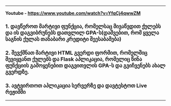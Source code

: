***
**Youtube - https://www.youtube.com/watch?v=YfqCj4qwwZM**

### 1. დავწეროთ მარტივი ფუნქცია, რომელსაც მივაწვდით ქულებს და ის დაგვიბრუნებს დათვლილ GPA-ს(დაშვებით, რომ ყველა საგნის ქულას თანაბარი კრედიტი შეესაბამება)

### 2. შევქმნათ მარტივი HTML გვერდი ფორმით, რომელშიც შევიყვანთ ქულებს და Flask აპლიკაცია, რომელიც წინა ფუნქციის გამოყენებით დაგვითვლის GPA-ს და გვიჩვენებს ახალ გვერდზე.

### 3. ავტვირთოთ აპლიკაცია სერვერზე და დავტესტოთ Live რეჟიმში
***
